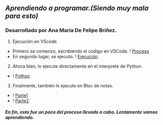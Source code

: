 ## _Aprendiendo a programar.(Siendo muy mala para esto)_ 
### **Desarrollado por Ana Maria De Felipe Briñez.**
 1. Ejecución en VScode
 * Primero se comenzo, escribiendo el codigo en VSCode. 
! [Proceso](https://drive.google.com/file/d/1BNG4ioWsYfSwVBN-cI3gNU-4MNGAeze1/view?usp=share_link)
* En segundo lugar, se ejecuto. 
! [Ejecución](https://drive.google.com/file/d/1CSeo_ta3B-2RY0bnm7-l_HfJ7922rhTm/view?usp=share_link)
2. Ahora bien, lo ejecute directamente en el interprete de Python. 
* ! [Python](https://drive.google.com/file/d/1CSeo_ta3B-2RY0bnm7-l_HfJ7922rhTm/view?usp=share_link) 
3. Finalmente, también lo ejecute en Bloc de notas. 
* ! [Parte1](https://drive.google.com/file/d/1Z1P-myrhhzn2-gkKOMFfodawaJPEFJoo/view?usp=share_link)
* ! [Parte2](https://drive.google.com/file/d/1fJ48DOWlNmQwI0vUfNAZXoYGuOy9TP3b/view?usp=share_link) 
##### En fin, esto fue un poco del proceso llevado a cabo. Lentamente vamos aprendiendo. 
